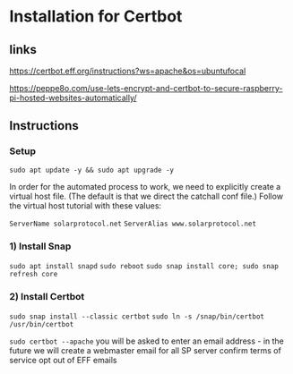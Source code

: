 # Installation for Certbot

## links

https://certbot.eff.org/instructions?ws=apache&os=ubuntufocal

https://peppe8o.com/use-lets-encrypt-and-certbot-to-secure-raspberry-pi-hosted-websites-automatically/



## Instructions

### Setup

`sudo apt update -y && sudo apt upgrade -y`

In order for the automated process to work, we need to explicitly create a virtual host file. (The default is that we direct the catchall conf file.) Follow the virtual host tutorial with these values:

`ServerName solarprotocol.net`
`ServerAlias www.solarprotocol.net`

### 1) Install Snap

`sudo apt install snapd`
`sudo reboot`
`sudo snap install core; sudo snap refresh core`

### 2) Install Certbot

`sudo snap install --classic certbot`
`sudo ln -s /snap/bin/certbot /usr/bin/certbot`

`sudo certbot --apache`
you will be asked to enter an email address - in the future we will create a webmaster email for all SP server
confirm terms of service
opt out of EFF emails
